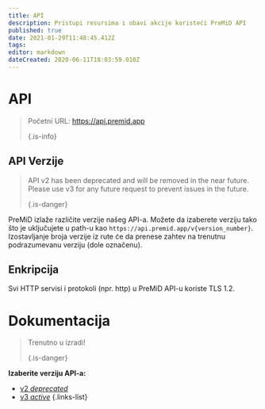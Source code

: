 ```yaml
---
title: API
description: Pristupi resursima i obavi akcije koristeći PreMiD API
published: true
date: 2021-01-29T11:48:45.412Z
tags:
editor: markdown
dateCreated: 2020-06-11T18:03:59.010Z
---
```


# API

> Početni URL: https://api.premid.app 
> 
> {.is-info}

## API Verzije
> API v2 has been deprecated and will be removed in the near future. Please use v3 for any future request to prevent issues in the future. 
> 
> {.is-danger}

PreMiD izlaže različite verzije našeg API-a. Možete da izaberete verziju tako što je uključujete u path-u kao `https://api.premid.app/v{version_number}`. Izostavljanje broja verzije iz rute će da prenese zahtev na trenutnu podrazumevanu verziju (dole označenu).

## Enkripcija

Svi HTTP servisi i protokoli (npr. http) u PreMiD API-u koriste TLS 1.2.

# Dokumentacija
> Trenutno u izradi! 
> 
> {.is-danger}

**Izaberite verziju API-a:**
- [v2 *deprecated*](/dev/api/v2)
- [v3 *active*](/dev/api/v3)
{.links-list}